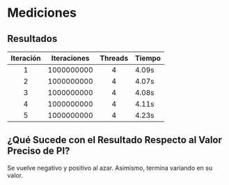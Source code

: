 # Mediciones

## Resultados

| Iteración | Iteraciones | Threads | Tiempo |
| :-------: | :---------: | :-----: | ------ |
|     1     | 1000000000  |    4    | 4.09s  |
|     2     | 1000000000  |    4    | 4.07s  |
|     3     | 1000000000  |    4    | 4.08s  |
|     4     | 1000000000  |    4    | 4.11s  |
|     5     | 1000000000  |    4    | 4.23s  |

## ¿Qué Sucede con el Resultado Respecto al Valor Preciso de PI?

Se vuelve negativo y positivo al azar. Asimismo, termina variando en su valor.
